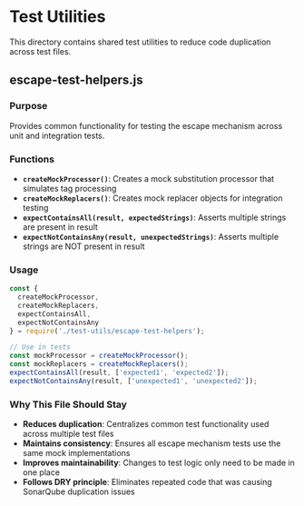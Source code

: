 # Test Utilities

This directory contains shared test utilities to reduce code duplication across test files.

## escape-test-helpers.js

### Purpose
Provides common functionality for testing the escape mechanism across unit and integration tests.

### Functions

- **`createMockProcessor()`**: Creates a mock substitution processor that simulates tag processing
- **`createMockReplacers()`**: Creates mock replacer objects for integration testing
- **`expectContainsAll(result, expectedStrings)`**: Asserts multiple strings are present in result
- **`expectNotContainsAny(result, unexpectedStrings)`**: Asserts multiple strings are NOT present in result

### Usage
```javascript
const { 
  createMockProcessor, 
  createMockReplacers, 
  expectContainsAll, 
  expectNotContainsAny 
} = require('./test-utils/escape-test-helpers');

// Use in tests
const mockProcessor = createMockProcessor();
const mockReplacers = createMockReplacers();
expectContainsAll(result, ['expected1', 'expected2']);
expectNotContainsAny(result, ['unexpected1', 'unexpected2']);
```

### Why This File Should Stay
- **Reduces duplication**: Centralizes common test functionality used across multiple test files
- **Maintains consistency**: Ensures all escape mechanism tests use the same mock implementations
- **Improves maintainability**: Changes to test logic only need to be made in one place
- **Follows DRY principle**: Eliminates repeated code that was causing SonarQube duplication issues
